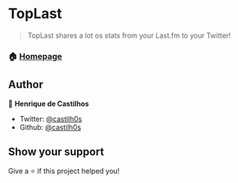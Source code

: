 # TopLast

> TopLast shares a lot os stats from your Last.fm to your Twitter!

### :house: [Homepage](https://toplast.net/)

## Author

👤 **Henrique de Castilhos**

* Twitter: [@castilh0s](https://twitter.com/castilh0s)
* Github: [@castilh0s](https://github.com/castilh0s)

## Show your support

Give a ⭐️ if this project helped you!
